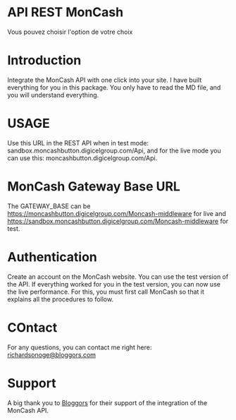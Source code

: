 # API REST MonCash
Vous pouvez choisir l'option de votre choix

# Introduction
Integrate the MonCash API with one click into your site. 
I have built everything for you in this package. 
You only have to read the MD file, and you will understand everything.

# USAGE
Use this URL in the REST API when in test mode: sandbox.moncashbutton.digicelgroup.com/Api, 
and for the live mode you can use this: moncashbutton.digicelgroup.com/Api.

# MonCash Gateway Base URL
The GATEWAY_BASE can be https://moncashbutton.digicelgroup.com/Moncash-middleware for live and
https://sandbox.moncashbutton.digicelgroup.com/Moncash-middleware for test.

# Authentication
Create an account on the MonCash website. You can use the test version of the API.
If everything worked for you in the test version, you can now use the live performance. For this, you must first call MonCash so that it explains all the procedures to follow.

# COntact
For any questions, you can contact me right here: richardsonoge@bloggors.com
# Support
 A big thank you to [Bloggors]([bloggors.com]([www.bloggors.com](http://www.bloggors.com))) for their support of the integration of the MonCash API.

